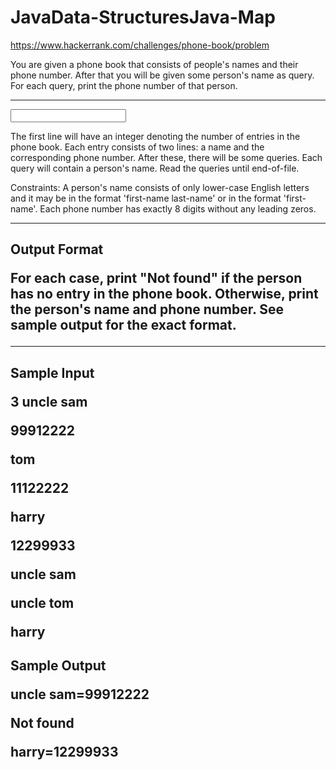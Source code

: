 # JavaData-StructuresJava-Map
https://www.hackerrank.com/challenges/phone-book/problem

You are given a phone book that consists of people's names and their phone number. After that you will be given some person's name as query. For each query, print the phone number of that person.
 <hr>  
 
  <Input Format>

The first line will have an integer denoting the number of entries in the phone book. Each entry consists of two lines: a name and the corresponding phone number. After these, there will be some queries. Each query will contain a person's name. Read the queries until end-of-file.

Constraints:
A person's name consists of only lower-case English letters and it may be in the format 'first-name last-name' or in the format 'first-name'. Each phone number has exactly 8 digits without any leading zeros.


 <hr>  
<h2>Output Format

For each case, print "Not found" if the person has no entry in the phone book. Otherwise, print the person's name and phone number. See sample output for the exact format.


<hr>
<h2>Sample Input

3
uncle sam

99912222

tom

11122222

harry

12299933

uncle sam

uncle tom

harry

<h2>Sample Output

uncle sam=99912222

Not found

harry=12299933

